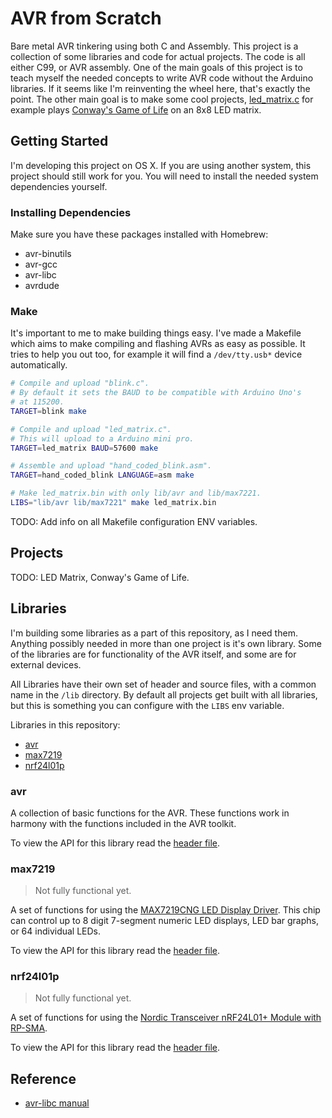 # AVR from Scratch

Bare metal AVR tinkering using both C and Assembly. This project is a collection of some libraries and code for actual projects. The code is all either C99, or AVR assembly. One of the main goals of this project is to teach myself the needed concepts to write AVR code without the Arduino libraries. If it seems like I'm reinventing the wheel here, that's exactly the point. The other main goal is to make some cool projects, [led_matrix.c](https://github.com/nixpulvis/avr/blob/master/led_matrix.c) for example plays [Conway's Game of Life](http://en.wikipedia.org/wiki/Conway's_Game_of_Life) on an 8x8 LED matrix.

## Getting Started

I'm developing this project on OS X. If you are using another system, this project should still work for you. You will need to install the needed system dependencies yourself.

### Installing Dependencies

Make sure you have these packages installed with Homebrew:

- avr-binutils
- avr-gcc
- avr-libc
- avrdude

### Make

It's important to me to make building things easy. I've made a Makefile which aims to make compiling and flashing AVRs as easy as possible. It tries to help you out too, for example it will find a `/dev/tty.usb*` device automatically.

```sh
# Compile and upload "blink.c".
# By default it sets the BAUD to be compatible with Arduino Uno's
# at 115200.
TARGET=blink make

# Compile and upload "led_matrix.c".
# This will upload to a Arduino mini pro.
TARGET=led_matrix BAUD=57600 make

# Assemble and upload "hand_coded_blink.asm".
TARGET=hand_coded_blink LANGUAGE=asm make

# Make led_matrix.bin with only lib/avr and lib/max7221.
LIBS="lib/avr lib/max7221" make led_matrix.bin
```

TODO: Add info on all Makefile configuration ENV variables.

## Projects

TODO: LED Matrix, Conway's Game of Life.

## Libraries

I'm building some libraries as a part of this repository, as I need them. Anything possibly needed in more than one project is it's own library. Some of the libraries are for functionality of the AVR itself, and some are for external devices.

All Libraries have their own set of header and source files, with a common name in the `/lib` directory. By default all projects get built with all libraries, but this is something you can configure with the `LIBS` env variable.

Libraries in this repository:

- [avr](#avr)
- [max7219](#max7219)
- [nrf24l01p](#nrf24l01p)

### avr

A collection of basic functions for the AVR. These functions work in harmony with the functions included in the AVR toolkit.

To view the API for this library read the [header file](https://github.com/nixpulvis/avr/blob/master/lib/avr.h).

### max7219

> Not fully functional yet.

A set of functions for using the [MAX7219CNG LED Display Driver](https://www.sparkfun.com/products/9622). This chip can control up to 8 digit 7-segment numeric LED displays, LED bar graphs, or 64 individual LEDs.

To view the API for this library read the [header file](https://github.com/nixpulvis/avr/blob/master/lib/max7219.h).

### nrf24l01p

> Not fully functional yet.

A set of functions for using the [Nordic Transceiver nRF24L01+ Module with RP-SMA](https://www.sparkfun.com/products/705).

To view the API for this library read the [header file](https://github.com/nixpulvis/avr/blob/master/lib/nrf24l01p.h).

## Reference

- [avr-libc manual](http://www.nongnu.org/avr-libc/user-manual/pages.html)